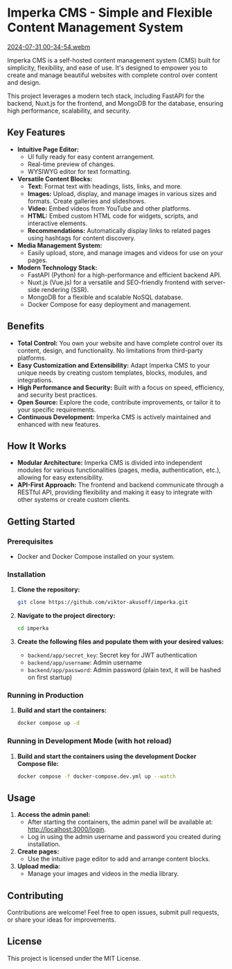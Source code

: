 # Imperka CMS - Simple and Flexible Content Management System

[2024-07-31 00-34-54.webm](https://github.com/user-attachments/assets/49986d6a-ca3f-42ee-a2fe-ee3166a64f08)

Imperka CMS is a self-hosted content management system (CMS) built for simplicity, flexibility, and ease of use. It's designed to empower you to create and manage beautiful websites with complete control over content and design. 

This project leverages a modern tech stack, including FastAPI for the backend, Nuxt.js for the frontend, and MongoDB for the database, ensuring high performance, scalability, and security.


## Key Features

- **Intuitive Page Editor:** 
    - UI fully ready for easy content arrangement.
    - Real-time preview of changes.
    - WYSIWYG editor for text formatting. 
- **Versatile Content Blocks:**
    - **Text:** Format text with headings, lists, links, and more.
    - **Images:** Upload, display, and manage images in various sizes and formats. Create galleries and slideshows.
    - **Video:** Embed videos from YouTube and other platforms.
    - **HTML:**  Embed custom HTML code for widgets, scripts, and interactive elements.
    - **Recommendations:** Automatically display links to related pages using hashtags for content discovery.
- **Media Management System:**
    - Easily upload, store, and manage images and videos for use on your pages.
- **Modern Technology Stack:**
    - FastAPI (Python) for a high-performance and efficient backend API.
    - Nuxt.js (Vue.js) for a versatile and SEO-friendly frontend with server-side rendering (SSR).
    - MongoDB for a flexible and scalable NoSQL database.
    - Docker Compose for easy deployment and management. 

## Benefits

- **Total Control:** You own your website and have complete control over its content, design, and functionality. No limitations from third-party platforms.
- **Easy Customization and Extensibility:** Adapt Imperka CMS to your unique needs by creating custom templates, blocks, modules, and integrations. 
- **High Performance and Security:**  Built with a focus on speed, efficiency, and security best practices. 
- **Open Source:** Explore the code, contribute improvements, or tailor it to your specific requirements.
- **Continuous Development:**  Imperka CMS is actively maintained and enhanced with new features. 

## How It Works

- **Modular Architecture:** Imperka CMS is divided into independent modules for various functionalities (pages, media, authentication, etc.), allowing for easy extensibility.
- **API-First Approach:**  The frontend and backend communicate through a RESTful API, providing flexibility and making it easy to integrate with other systems or create custom clients. 

## Getting Started

### Prerequisites

- Docker and Docker Compose installed on your system.

### Installation

1. **Clone the repository:**
   ```bash
   git clone https://github.com/viktor-akusoff/imperka.git 
   ```

2. **Navigate to the project directory:**
   ```bash
   cd imperka
   ```

3. **Create the following files and populate them with your desired values:**
    - `backend/app/secret_key`:  Secret key for JWT authentication
    - `backend/app/username`:  Admin username 
    - `backend/app/password`:  Admin password (plain text, it will be hashed on first startup) 

### Running in Production

1. **Build and start the containers:**
    ```bash
    docker compose up -d 
    ```

### Running in Development Mode (with hot reload)

1. **Build and start the containers using the development Docker Compose file:**
    ```bash
    docker compose -f docker-compose.dev.yml up --watch
    ```

## Usage

1. **Access the admin panel:**
    - After starting the containers, the admin panel will be available at: [http://localhost:3000/login](http://localhost:3000/login). 
    - Log in using the admin username and password you created during installation.
2. **Create pages:**
    - Use the intuitive page editor to add and arrange content blocks.
3. **Upload media:**
    - Manage your images and videos in the media library.

## Contributing

Contributions are welcome!  Feel free to open issues, submit pull requests, or share your ideas for improvements. 

## License

This project is licensed under the MIT License.
